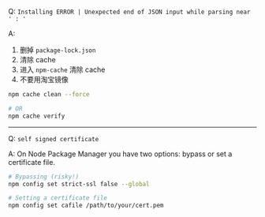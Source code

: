 Q: `Installing ERROR | Unexpected end of JSON input while parsing near ' : '`

A:

1. 删掉 `package-lock.json`
2. 清除 cache
3. 进入 `npm-cache` 清除 cache
4. 不要用淘宝镜像

```sh
npm cache clean --force

# OR
npm cache verify
```

---

Q: `self signed certificate`

A: On Node Package Manager you have two options: bypass or set a certificate file.

```sh
# Bypassing (risky!)
npm config set strict-ssl false --global

# Setting a certificate file
npm config set cafile /path/to/your/cert.pem
```
